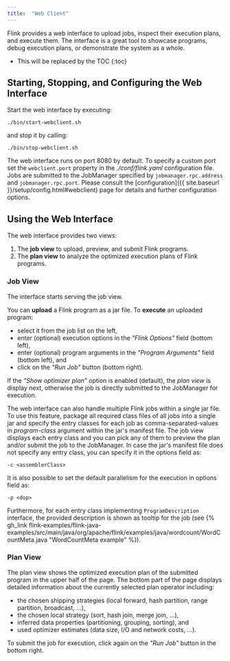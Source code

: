 ```yaml
---
title:  "Web Client"
---
```

<!--
Licensed to the Apache Software Foundation (ASF) under one
or more contributor license agreements.  See the NOTICE file
distributed with this work for additional information
regarding copyright ownership.  The ASF licenses this file
to you under the Apache License, Version 2.0 (the
"License"); you may not use this file except in compliance
with the License.  You may obtain a copy of the License at

  http://www.apache.org/licenses/LICENSE-2.0

Unless required by applicable law or agreed to in writing,
software distributed under the License is distributed on an
"AS IS" BASIS, WITHOUT WARRANTIES OR CONDITIONS OF ANY
KIND, either express or implied.  See the License for the
specific language governing permissions and limitations
under the License.
-->

Flink provides a web interface to upload jobs, inspect their execution plans, and execute them. The interface is a great tool to showcase programs, debug execution plans, or demonstrate the system as a whole.

* This will be replaced by the TOC
{:toc}

## Starting, Stopping, and Configuring the Web Interface

Start the web interface by executing:

    ./bin/start-webclient.sh

and stop it by calling:

    ./bin/stop-webclient.sh

The web interface runs on port 8080 by default. To specify a custom port set the ```webclient.port``` property in the *./conf/flink.yaml* configuration file. Jobs are submitted to the JobManager specified by ```jobmanager.rpc.address``` and ```jobmanager.rpc.port```. Please consult the [configuration]({{ site.baseurl }}/setup/config.html#webclient) page for details and further configuration options.

## Using the Web Interface

The web interface provides two views:

1.  The **job view** to upload, preview, and submit Flink programs.
2.  The **plan view** to analyze the optimized execution plans of Flink programs.

### Job View

The interface starts serving the job view. 

You can **upload** a Flink program as a jar file. To **execute** an uploaded program:

* select it from the job list on the left, 
* enter (optional) execution options in the *"Flink Options"* field (bottom left),
* enter (optional) program arguments in the *"Program Arguments"* field (bottom left), and
* click on the *"Run Job"* button (bottom right).

If the *“Show optimizer plan”* option is enabled (default), the *plan view* is display next, otherwise the job is directly submitted to the JobManager for execution.

The web interface can also handle multiple Flink jobs within a single jar file. To use this feature, package all required class files of all jobs into a single jar and specify the entry classes for each job as comma-separated-values in *program-class* argument within the jar's manifest file. The job view displays each entry class and you can pick any of them to preview the plan and/or submit the job to the JobManager. In case the jar's manifest file does not specify any entry class, you can specify it in the options field as:

```
-c <assemblerClass>
```

It is also possible to set the default parallelism for the execution in options field as:

```
-p <dop>
```

Furthermore, for each entry class implementing ```ProgramDescription``` interface, the provided description is shown as tooltip for the job (see {% gh_link flink-examples/flink-java-examples/src/main/java/org/apache/flink/examples/java/wordcount/WordCountMeta.java  "WordCountMeta example" %}).

### Plan View

The plan view shows the optimized execution plan of the submitted program in the upper half of the page. The bottom part of the page displays detailed information about the currently selected plan operator including:

* the chosen shipping strategies (local forward, hash partition, range partition, broadcast, ...),
* the chosen local strategy (sort, hash join, merge join, ...),
* inferred data properties (partitioning, grouping, sorting), and 
* used optimizer estimates (data size, I/O and network costs, ...).

To submit the job for execution, click again on the *"Run Job"* button in the bottom right.
